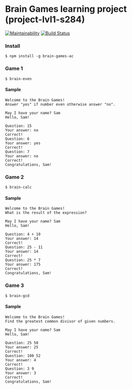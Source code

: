 # Brain Games learning project (project-lvl1-s284)

[![Maintainability](https://api.codeclimate.com/v1/badges/7a661b61d77fd6f422b6/maintainability)](https://codeclimate.com/github/alexgitcher/project-lvl1-s284/maintainability) [![Build Status](https://travis-ci.org/alexgitcher/project-lvl1-s284.svg?branch=master)](https://travis-ci.org/alexgitcher/project-lvl1-s284)

### Install

```
$ npm install -g brain-games-ac
```

### Game 1
```
$ brain-even
```
#### Sample
```
Welcome to the Brain Games!
Answer "yes" if number even otherwise answer "no".

May I have your name? Sam
Hello, Sam!

Question: 15
Your answer: no
Correct!
Question: 6
Your answer: yes
Correct!
Question: 7
Your answer: no
Correct!
Congratulations, Sam!
```

### Game 2
```
$ brain-calc
```
#### Sample
```
Welcome to the Brain Games!
What is the result of the expression?

May I have your name? Sam
Hello, Sam!

Question: 4 + 10
Your answer: 14
Correct!
Question: 25 - 11
Your answer: 14
Correct!
Question: 25 * 7
Your answer: 175
Correct!
Congratulations, Sam!
```

### Game 3
```
$ brain-gcd
```
#### Sample
```
Welcome to the Brain Games!
Find the greatest common divisor of given numbers.

May I have your name? Sam
Hello, Sam!

Question: 25 50
Your answer: 25
Correct!
Question: 100 52
Your answer: 4
Correct!
Question: 3 9
Your answer: 3
Correct!
Congratulations, Sam!
```
